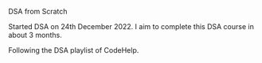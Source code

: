 DSA from Scratch

Started DSA on 24th December 2022.
I aim to complete this DSA course in about 3 months.

Following the DSA playlist of CodeHelp.
